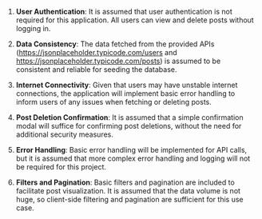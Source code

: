 1. **User Authentication**: It is assumed that user authentication is not required for this application. All users can view and delete posts without logging in.

2. **Data Consistency**: The data fetched from the provided APIs (https://jsonplaceholder.typicode.com/users and https://jsonplaceholder.typicode.com/posts) is assumed to be consistent and reliable for seeding the database.

3. **Internet Connectivity**: Given that users may have unstable internet connections, the application will implement basic error handling to inform users of any issues when fetching or deleting posts.

4. **Post Deletion Confirmation**: It is assumed that a simple confirmation modal will suffice for confirming post deletions, without the need for additional security measures.

5. **Error Handling**: Basic error handling will be implemented for API calls, but it is assumed that more complex error handling and logging will not be required for this project.

6. **Filters and Pagination**: Basic filters and pagination are included to facilitate post visualization. It is assumed that the data volume is not huge, so client-side filtering and pagination are sufficient for this use case.
